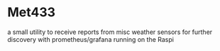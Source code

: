 # Met433
a small utility to receive reports from misc weather sensors for further discovery with prometheus/grafana running on the Raspi
